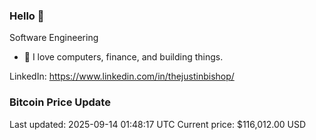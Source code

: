 ### Hello 🤙  

Software Engineering

- 🔭 I love computers, finance, and building things.
  
LinkedIn: https://www.linkedin.com/in/thejustinbishop/  




































































































































































































































































































































































































































































































































































































































































































































































































































































































































































































































































































### Bitcoin Price Update
Last updated: 2025-09-14 01:48:17 UTC
Current price: $116,012.00 USD
